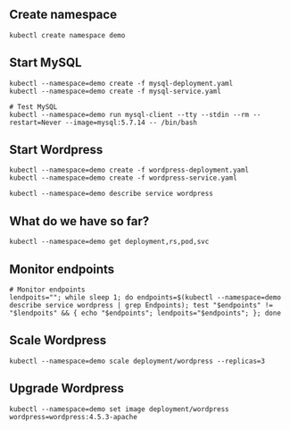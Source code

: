 ## Create namespace

```
kubectl create namespace demo
```

## Start MySQL

```
kubectl --namespace=demo create -f mysql-deployment.yaml 
kubectl --namespace=demo create -f mysql-service.yaml 

# Test MySQL
kubectl --namespace=demo run mysql-client --tty --stdin --rm --restart=Never --image=mysql:5.7.14 -- /bin/bash
```

## Start Wordpress

```
kubectl --namespace=demo create -f wordpress-deployment.yaml 
kubectl --namespace=demo create -f wordpress-service.yaml 

kubectl --namespace=demo describe service wordpress
```

## What do we have so far?

```
kubectl --namespace=demo get deployment,rs,pod,svc
```

## Monitor endpoints

```
# Monitor endpoints
lendpoits=""; while sleep 1; do endpoints=$(kubectl --namespace=demo describe service wordpress | grep Endpoints); test "$endpoints" != "$lendpoits" && { echo "$endpoints"; lendpoits="$endpoints"; }; done 
```

## Scale Wordpress

```
kubectl --namespace=demo scale deployment/wordpress --replicas=3
```

## Upgrade Wordpress

```
kubectl --namespace=demo set image deployment/wordpress wordpress=wordpress:4.5.3-apache
```

